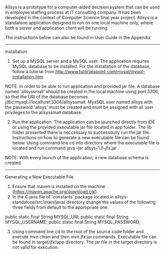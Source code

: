 Allsys is a prototype for a computer-aided decision system that can be used in employee staffing process at IT consulting company. It has been developed in the context of Computer Science final year project.
Allsys is a standalone application designed to run on one local machine only, where both a server and application client will be running.

The instructions below can also be found in User Guide in the Appendix

********************************************
Installation

1. Set up a MySQL server and a MySQL user.
The application requires MySQL database to be installed.
For the installation of the database, follow a tutorial from http://www.tutorialspoint.com/mysql/mysql-installation.htm

NOTE: In order to be able to run application and provided jar file: A database named 'allsyssmall' should be created in the local machine using port 3306, so that the URI of the database becomes jdbc:mysql://localhost:3306/allsyssmall. MysSQL user named allsys with the password 'allsys' must be created and must be assigned with all user privileges to the allsyssmall database.

2. Run the application.
The application can be launched directly from IDE or using the provided executable jar file located in app folder. The lib folder 	presented there is neccessary to successdully run the jar file. Instructions on how to generate a new executable file can be found below.
Using command line cd into directory where the executable file is located and run command java -jar allsys-1.0-jfx.jar

NOTE: With every launch of the application, a new database schema is created.


******************************************
Generating a New Executable File

1. Ensure that maven is installed on the machine (https://maven.apache.org/download.cgi).
2. In the C.java file of 'constants' package located in allsys-standalone/src/main/java/ directory change the values of the following three fields from default to the appropriate one.

public static final String MYSQL_URI;
public static final String MYSQL_USERNAME;
public static final String MYSQL_PASSWORD;

3. Using command line cd to the root of the source code folder and execute mvn clean and then mvn jfx:jar commands. Executable file can be found in target/jfx/app directory. The jar file in the target directory is not valid for execution.
